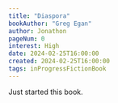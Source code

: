 ```yaml
---
title: "Diaspora"
bookAuthor: "Greg Egan"
author: Jonathon
pageNum: 0
interest: High
date: 2024-02-25T16:00:00
created: 2024-02-25T16:00:00
tags: inProgressFictionBook
---
```


Just started this book.